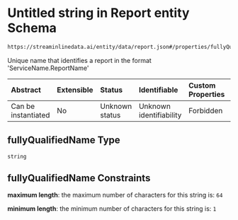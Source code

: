 # Untitled string in Report entity Schema

```txt
https://streaminlinedata.ai/entity/data/report.json#/properties/fullyQualifiedName
```

Unique name that identifies a report in the format 'ServiceName.ReportName'

| Abstract            | Extensible | Status         | Identifiable            | Custom Properties | Additional Properties | Access Restrictions | Defined In                                                     |
| :------------------ | :--------- | :------------- | :---------------------- | :---------------- | :-------------------- | :------------------ | :------------------------------------------------------------- |
| Can be instantiated | No         | Unknown status | Unknown identifiability | Forbidden         | Allowed               | none                | [report.json*](report.md "open original schema") |

## fullyQualifiedName Type

`string`

## fullyQualifiedName Constraints

**maximum length**: the maximum number of characters for this string is: `64`

**minimum length**: the minimum number of characters for this string is: `1`

